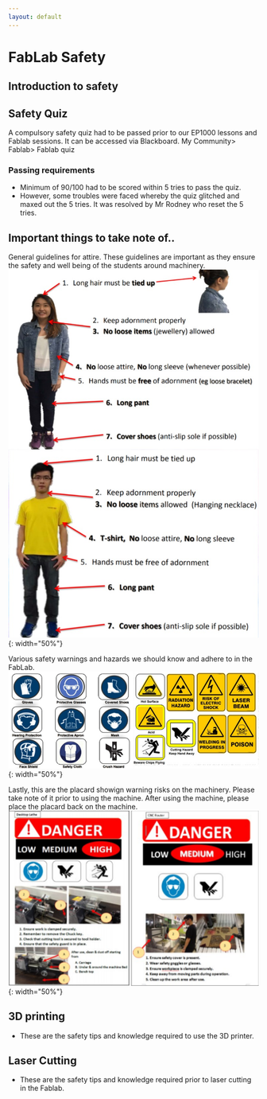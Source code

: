 ```yaml
---
layout: default
---
```


# FabLab Safety

## Introduction to safety

## Safety Quiz
A compulsory safety quiz had to be passed prior to our EP1000 lessons and Fablab sessions. It can be accessed via Blackboard. My Community> Fablab> Fablab quiz

### Passing requirements
-  Minimum of 90/100 had to be scored within 5 tries to pass the quiz.
-  However, some troubles were faced whereby the quiz glitched and maxed out the 5 tries. It was resolved by Mr Rodney who reset the 5 tries.

## Important things to take note of..

General guidelines for attire. These guidelines are important as they ensure the safety and well being of the students around machinery.
![](docs/images/attire.jpg){: width="50%"}

Various safety warnings and hazards we should know and adhere to in the FabLab.
![](docs/images/safe.jpg){: width="50%"}

Lastly, this are the placard showign warning risks on the machinery. Please take note of it prior to using the machine. After using the machine, please place the placard back on the machine.
![](docs/images/placard.png){: width="50%"}

## 3D printing
-  These are the safety tips and knowledge required to use the 3D printer.

## Laser Cutting
-  These are the safety tips and knowledge required prior to laser cutting in the Fablab.
